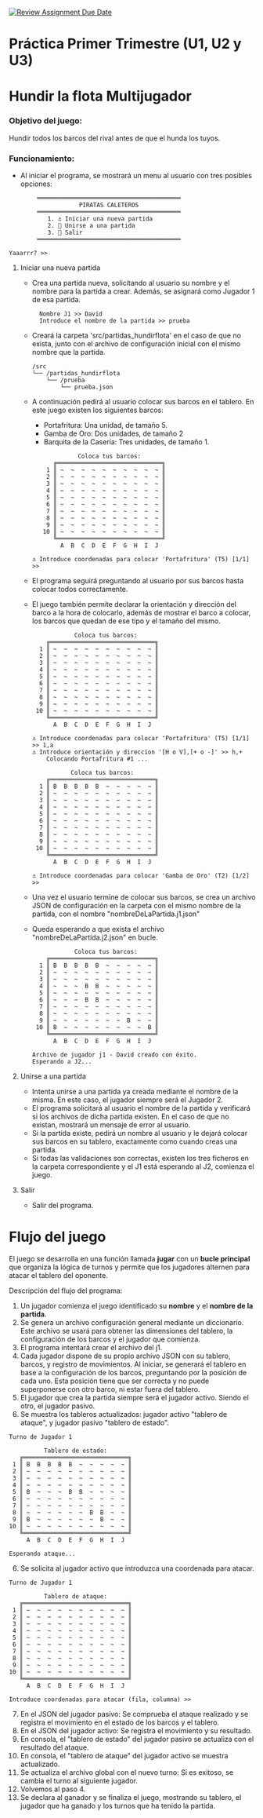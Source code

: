[![Review Assignment Due Date](https://classroom.github.com/assets/deadline-readme-button-22041afd0340ce965d47ae6ef1cefeee28c7c493a6346c4f15d667ab976d596c.svg)](https://classroom.github.com/a/2hBlx73D)
# Práctica Primer Trimestre (U1, U2 y U3)

# Hundir la flota Multijugador



### Objetivo del juego:
Hundir todos los barcos del rival antes de que el hunda los tuyos.


### Funcionamiento:
- Al iniciar el programa, se mostrará un menu al usuario con tres posibles opciones:
```
        ═════════════════════════════════════════
                    PIRATAS CALETEROS
        ═════════════════════════════════════════
           1. ⚓ Iniciar una nueva partida
           2. 🌊 Unirse a una partida
           3. 🚪 Salir
        ═════════════════════════════════════════

Yaaarrr? >>
```        

1. Iniciar una nueva partida

    - Crea una partida nueva, solicitando al usuario su nombre y el nombre para la partida a crear. Además, se asignará como Jugador 1 de esa partida.
      ```
        Nombre J1 >> David
        Introduce el nombre de la partida >> prueba
        ```
    - Creará la carpeta 'src/partidas_hundirflota' en el caso de que no exista, junto con el archivo de configuración inicial con el mismo nombre que la partida.
        ```
        /src
        └── /partidas_hundirflota
            └── /prueba
                └── prueba.json
        ```
    - A continuación pedirá al usuario colocar sus barcos en el tablero. En este juego existen los siguientes barcos:

        - Portafritura: Una unidad, de tamaño 5.
        - Gamba de Oro: Dos unidades, de tamaño 2
        - Barquita de la Casería: Tres unidades, de tamaño 1.
    
        ```
                     Coloca tus barcos:
              ╔══════════════════════════════╗
            1 ║ ~  ~  ~  ~  ~  ~  ~  ~  ~  ~ ║
            2 ║ ~  ~  ~  ~  ~  ~  ~  ~  ~  ~ ║
            3 ║ ~  ~  ~  ~  ~  ~  ~  ~  ~  ~ ║
            4 ║ ~  ~  ~  ~  ~  ~  ~  ~  ~  ~ ║
            5 ║ ~  ~  ~  ~  ~  ~  ~  ~  ~  ~ ║
            6 ║ ~  ~  ~  ~  ~  ~  ~  ~  ~  ~ ║
            7 ║ ~  ~  ~  ~  ~  ~  ~  ~  ~  ~ ║
            8 ║ ~  ~  ~  ~  ~  ~  ~  ~  ~  ~ ║
            9 ║ ~  ~  ~  ~  ~  ~  ~  ~  ~  ~ ║
           10 ║ ~  ~  ~  ~  ~  ~  ~  ~  ~  ~ ║
              ╚══════════════════════════════╝
                A  B  C  D  E  F  G  H  I  J

        ⚓ Introduce coordenadas para colocar 'Portafritura' (T5) [1/1] >>
        ```
    - El programa seguirá preguntando al usuario por sus barcos hasta colocar todos correctamente.
    - El juego también permite declarar la orientación y dirección del barco a la hora de colocarlo, además de mostrar el barco a colocar, los barcos que quedan de ese tipo y el tamaño del mismo.
        ```
                    Coloca tus barcos:
            ╔══════════════════════════════╗
          1 ║ ~  ~  ~  ~  ~  ~  ~  ~  ~  ~ ║
          2 ║ ~  ~  ~  ~  ~  ~  ~  ~  ~  ~ ║
          3 ║ ~  ~  ~  ~  ~  ~  ~  ~  ~  ~ ║
          4 ║ ~  ~  ~  ~  ~  ~  ~  ~  ~  ~ ║
          5 ║ ~  ~  ~  ~  ~  ~  ~  ~  ~  ~ ║
          6 ║ ~  ~  ~  ~  ~  ~  ~  ~  ~  ~ ║
          7 ║ ~  ~  ~  ~  ~  ~  ~  ~  ~  ~ ║
          8 ║ ~  ~  ~  ~  ~  ~  ~  ~  ~  ~ ║
          9 ║ ~  ~  ~  ~  ~  ~  ~  ~  ~  ~ ║
         10 ║ ~  ~  ~  ~  ~  ~  ~  ~  ~  ~ ║
            ╚══════════════════════════════╝
              A  B  C  D  E  F  G  H  I  J

        ⚓ Introduce coordenadas para colocar 'Portafritura' (T5) [1/1] >> 1,a
        ⚓ Introduce orientación y direccion '[H o V],[+ o -]' >> h,+
            Colocando Portafritura #1 ...
        ```

        ```
                   Coloca tus barcos:
            ╔══════════════════════════════╗
          1 ║ B  B  B  B  B  ~  ~  ~  ~  ~ ║
          2 ║ ~  ~  ~  ~  ~  ~  ~  ~  ~  ~ ║
          3 ║ ~  ~  ~  ~  ~  ~  ~  ~  ~  ~ ║
          4 ║ ~  ~  ~  ~  ~  ~  ~  ~  ~  ~ ║
          5 ║ ~  ~  ~  ~  ~  ~  ~  ~  ~  ~ ║
          6 ║ ~  ~  ~  ~  ~  ~  ~  ~  ~  ~ ║
          7 ║ ~  ~  ~  ~  ~  ~  ~  ~  ~  ~ ║
          8 ║ ~  ~  ~  ~  ~  ~  ~  ~  ~  ~ ║
          9 ║ ~  ~  ~  ~  ~  ~  ~  ~  ~  ~ ║
         10 ║ ~  ~  ~  ~  ~  ~  ~  ~  ~  ~ ║
            ╚══════════════════════════════╝
              A  B  C  D  E  F  G  H  I  J

        ⚓ Introduce coordenadas para colocar 'Gamba de Oro' (T2) [1/2] >>
        ```
    - Una vez el usuario termine de colocar sus barcos, se crea un archivo JSON de configuración en la carpeta con el mismo nombre de la partida, con el nombre "nombreDeLaPartida.j1.json"
    - Queda esperando a que exista el archivo "nombreDeLaPartida.j2.json" en bucle.
        ```
                    Coloca tus barcos:
            ╔══════════════════════════════╗
          1 ║ B  B  B  B  B  ~  ~  ~  ~  ~ ║
          2 ║ ~  ~  ~  ~  ~  ~  ~  ~  ~  ~ ║
          3 ║ ~  ~  ~  ~  ~  ~  ~  ~  ~  ~ ║
          4 ║ ~  ~  ~  B  B  ~  ~  ~  ~  ~ ║
          5 ║ ~  ~  ~  ~  ~  ~  ~  ~  ~  ~ ║
          6 ║ ~  ~  ~  B  B  ~  ~  ~  ~  ~ ║
          7 ║ ~  ~  ~  ~  ~  ~  ~  ~  ~  ~ ║
          8 ║ ~  ~  ~  ~  ~  ~  ~  ~  ~  ~ ║
          9 ║ ~  ~  ~  ~  ~  ~  ~  B  ~  ~ ║
         10 ║ B  ~  ~  ~  ~  ~  ~  ~  ~  B ║
            ╚══════════════════════════════╝
              A  B  C  D  E  F  G  H  I  J

        Archivo de jugador j1 - David creado con éxito.
        Esperando a J2...
        ```

2. Unirse a una partida
    - Intenta unirse a una partida ya creada mediante el nombre de la misma. En este caso, el jugador siempre será el Jugador 2.
    - El programa solicitará al usuario el nombre de la partida y verificará si los archivos de dicha partida existen. En el caso de que no existan, mostrará un mensaje de error al usuario.
    - Si la partida existe, pedirá un nombre al usuario y le dejará colocar sus barcos en su tablero, exactamente como cuando creas una partida.
    - Si todas las validaciones son correctas, existen los tres ficheros en la carpeta correspondiente y el J1 está esperando al J2, comienza el juego.
3. Salir
    - Salir del programa.

# Flujo del juego

El juego se desarrolla en una función llamada **jugar** con un **bucle principal** que organiza la lógica de turnos y permite que los jugadores alternen para atacar el tablero del oponente. 

Descripción del flujo del programa:

1. Un jugador comienza el juego identificado su **nombre** y el **nombre de la partida**. 
2. Se genera un archivo configuración general mediante un diccionario. Este archivo se usará para obtener las dimensiones del tablero, la configuración de los barcos y el jugador que comienza.
3. El programa intentará crear el archivo del j1.
3. Cada jugador dispone de su propio archivo JSON con su tablero, barcos, y registro de movimientos. Al iniciar, se generará el tablero en base a la configuración de los barcos, preguntando por la posición de cada uno. Esta posición tiene que ser correcta y no puede superponerse con otro barco, ni estar fuera del tablero. 
4. El jugador que crea la partida siempre será el jugador activo. Siendo el otro, el jugador pasivo.
5. Se muestra los tableros actualizados: jugador activo "tablero de ataque", y jugador pasivo "tablero de estado". 
```
Turno de Jugador 1

          Tablero de estado:
   ╔══════════════════════════════╗
 1 ║ B  B  B  B  B  ~  ~  ~  ~  ~ ║
 2 ║ ~  ~  ~  ~  ~  ~  ~  ~  ~  ~ ║
 3 ║ ~  ~  ~  ~  ~  ~  ~  ~  ~  ~ ║
 4 ║ ~  ~  ~  ~  ~  ~  ~  ~  ~  ~ ║
 5 ║ B  ~  ~  ~  B  B  ~  ~  ~  ~ ║
 6 ║ ~  ~  ~  ~  ~  ~  ~  ~  ~  ~ ║
 7 ║ ~  ~  ~  ~  ~  ~  ~  ~  ~  ~ ║
 8 ║ ~  ~  ~  ~  ~  ~  B  B  ~  ~ ║
 9 ║ B  ~  ~  ~  ~  ~  ~  B  ~  ~ ║
10 ║ ~  ~  ~  ~  ~  ~  ~  ~  ~  ~ ║
   ╚══════════════════════════════╝
     A  B  C  D  E  F  G  H  I  J

Esperando ataque...
```
6. Se solicita al jugador activo que introduzca una coordenada para atacar.
```
Turno de Jugador 1

          Tablero de ataque:
   ╔══════════════════════════════╗
 1 ║ ~  ~  ~  ~  ~  ~  ~  ~  ~  ~ ║
 2 ║ ~  ~  ~  ~  ~  ~  ~  ~  ~  ~ ║
 3 ║ ~  ~  ~  ~  ~  ~  ~  ~  ~  ~ ║
 4 ║ ~  ~  ~  ~  ~  ~  ~  ~  ~  ~ ║
 5 ║ ~  ~  ~  ~  ~  ~  ~  ~  ~  ~ ║
 6 ║ ~  ~  ~  ~  ~  ~  ~  ~  ~  ~ ║
 7 ║ ~  ~  ~  ~  ~  ~  ~  ~  ~  ~ ║
 8 ║ ~  ~  ~  ~  ~  ~  ~  ~  ~  ~ ║
 9 ║ ~  ~  ~  ~  ~  ~  ~  ~  ~  ~ ║
10 ║ ~  ~  ~  ~  ~  ~  ~  ~  ~  ~ ║
   ╚══════════════════════════════╝
     A  B  C  D  E  F  G  H  I  J

Introduce coordenadas para atacar (fila, columna) >>
```
7. En el JSON del jugador pasivo: Se comprueba el ataque realizado y se registra el movimiento en el estado de los barcos y el tablero. 
8. En el JSON del jugador activo: Se registra el movimiento y su resultado. 
9. En consola, el "tablero de estado" del jugador pasivo se actualiza con el resultado del ataque. 
10. En consola, el "tablero de ataque" del jugador activo se muestra actualizado. 
11. Se actualiza el archivo global con el nuevo turno: Si es exitoso, se cambia el turno al siguiente jugador.
12. Volvemos al paso 4. 
13. Se declara al ganador y se finaliza el juego, mostrando su tablero, el jugador que ha ganado y los turnos que ha tenido la partida.
